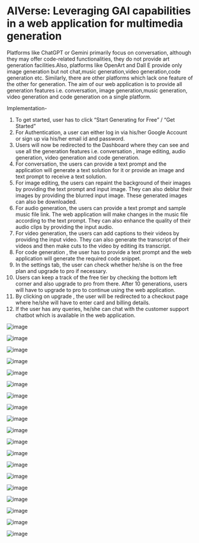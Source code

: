 # AIVerse: Leveraging GAI capabilities in a web application for multimedia generation

Platforms like ChatGPT or Gemini primarily focus on conversation, although they may    offer code-related functionalities, they do not provide art generation facilities.Also, platforms like OpenArt and Dall E provide only image generation but not chat,music generation,video generation,code generation etc. Similarly, there are other platforms which lack one feature of the other for generation. The aim of our web application is to provide all generation features i.e. conversation, image generation,music generation, video generation and code generation on a single platform.

Implementation-
1.	To get started, user has to click “Start Generating for Free” / “Get Started”
2.	For Authentication, a user can either log in via his/her Google Account or sign up via his/her email id and password.
3.	Users will now be redirected to the Dashboard where they can see and use all the generation features i.e. conversation , image editing, audio generation, video generation and code generation.
4.	For conversation, the users can provide a text prompt and the application will generate a text solution for it or provide an image and text prompt to receive a text solution.
5.	For image editing, the users can repaint the background of their images by providing the text prompt and input image. They can also deblur their images by providing the blurred input image.  These generated images can also be downloaded.
6.	For audio generation, the users can provide a text prompt and sample music file link. The web application will make changes in the music file according to the text prompt. They can also enhance the quality of their audio clips by providing the input audio. 
7.	For video generation, the users can add captions to their videos by providing the input video. They can also generate the transcript of their videos and then make cuts to the video by editing its transcript. 
8.	For code generation , the user has to provide a text prompt and the web application will generate the required code snippet.
9.	In the settings tab, the user can check whether he/she is on the free plan and upgrade to pro if necessary. 
10.	Users can keep a track of the free tier by checking the bottom left corner and also upgrade to pro from there. After 10 generations, users will have to upgrade to pro to continue using the web application.
11.	By clicking on upgrade , the user will be redirected to a checkout page where he/she will have to enter card  and billing details.
12. If the user has any queries, he/she can chat with the customer support chatbot which is available in the web application.

![image](https://github.com/user-attachments/assets/3440f745-725f-43f1-89a6-bcfeb1776608)

![image](https://github.com/user-attachments/assets/5797d24e-55d8-47d3-90f7-18cdad92fdbb)

![image](https://github.com/user-attachments/assets/33c3ab6f-1ea7-4eee-92c9-171e86d482f0)

![image](https://github.com/user-attachments/assets/89354fc7-04db-4b5e-924e-7ed86a9ebd62)

![image](https://github.com/user-attachments/assets/e1a48927-a93d-4093-a86e-146c69409ea8)

![image](https://github.com/user-attachments/assets/5a595175-6b00-49d3-8584-b2852c728ae8)

![image](https://github.com/user-attachments/assets/bc997a1d-033e-42e2-8a17-cb693e74c86a)

![image](https://github.com/user-attachments/assets/1baf0417-3d14-406c-aa3d-be84d1bb6837)

![image](https://github.com/user-attachments/assets/c1b25af2-c74d-4d21-8bdd-3f4bf4deb0dc)

![image](https://github.com/user-attachments/assets/51ceab8f-b11d-4723-a445-5f926cfd5f0f)

![image](https://github.com/user-attachments/assets/c2a237ec-4cec-4a11-8822-572c875947ff)

![image](https://github.com/user-attachments/assets/f782b704-7ef5-4ab5-93f3-417996d3c72e)

![image](https://github.com/user-attachments/assets/95655e39-a0df-4e48-9862-54cd8a8126b7)

![image](https://github.com/user-attachments/assets/60b8b197-f7eb-429e-97b3-4ad940493157)

![image](https://github.com/user-attachments/assets/1221fc51-d405-4a61-bdf3-e19d87076652)

![image](https://github.com/user-attachments/assets/f2263c1d-964c-472e-a6b9-7bef1f577559)

![image](https://github.com/user-attachments/assets/71fe61bd-8934-48d9-ae40-17b25418254c)

![image](https://github.com/user-attachments/assets/98ba9b02-966c-4407-8b77-0b4224de4651)

![image](https://github.com/user-attachments/assets/0b442265-2820-4e89-983b-ea9e065f7a2f)

